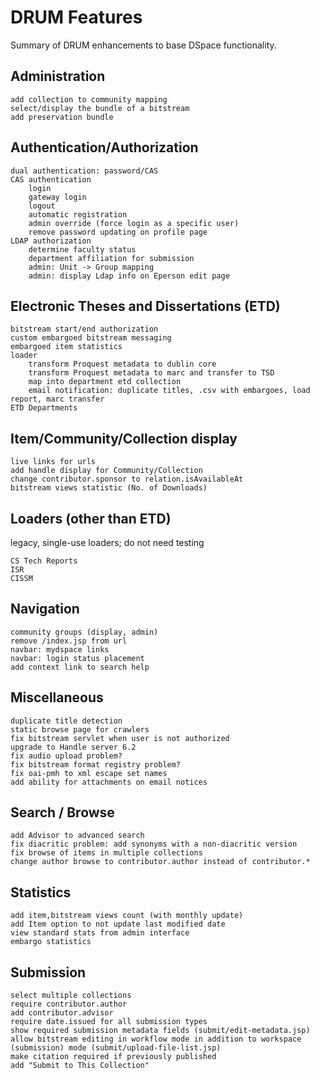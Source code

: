 # DRUM Features

Summary of DRUM enhancements to base DSpace functionality.

## Administration

    add collection to community mapping
    select/display the bundle of a bitstream
    add preservation bundle 

## Authentication/Authorization

    dual authentication: password/CAS
    CAS authentication
        login
        gateway login
        logout
        automatic registration
        admin override (force login as a specific user)
        remove password updating on profile page
    LDAP authorization
        determine faculty status
        department affiliation for submission
        admin: Unit -> Group mapping
        admin: display Ldap info on Eperson edit page

## Electronic Theses and Dissertations (ETD)

    bitstream start/end authorization
    custom embargoed bitstream messaging
    embargoed item statistics
    loader
        transform Proquest metadata to dublin core
        transform Proquest metadata to marc and transfer to TSD
        map into department etd collection
        email notification: duplicate titles, .csv with embargoes, load report, marc transfer
    ETD Departments
    
## Item/Community/Collection display

    live links for urls
    add handle display for Community/Collection
    change contributor.sponsor to relation.isAvailableAt
    bitstream views statistic (No. of Downloads)

## Loaders (other than ETD)
legacy, single-use loaders; do not need testing

    CS Tech Reports
    ISR
    CISSM

## Navigation

    community groups (display, admin)
    remove /index.jsp from url
    navbar: mydspace links
    navbar: login status placement
    add context link to search help

## Miscellaneous

    duplicate title detection
    static browse page for crawlers
    fix bitstream servlet when user is not authorized
    upgrade to Handle server 6.2
    fix audio upload problem?
    fix bitstream format registry problem?
    fix oai-pmh to xml escape set names
    add ability for attachments on email notices

## Search / Browse

    add Advisor to advanced search
    fix diacritic problem: add synonyms with a non-diacritic version
    fix browse of items in multiple collections
    change author browse to contributor.author instead of contributor.*

## Statistics

    add item,bitstream views count (with monthly update)
    add Item option to not update last modified date
    view standard stats from admin interface
    embargo statistics

## Submission

    select multiple collections
    require contributor.author
    add contributor.advisor
    require date.issued for all submission types
    show required submission metadata fields (submit/edit-metadata.jsp)
    allow bitstream editing in workflow mode in addition to workspace (submission) mode (submit/upload-file-list.jsp)
    make citation required if previously published
    add "Submit to This Collection"

